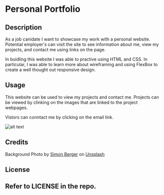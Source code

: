 # Personal Portfolio

## Description

As a job canidate I want to showcase my work with a personal website. Potential employer's can visit the site to see information about me, view my projects, and contact me using links on the page.

In buidling this website I was able to practive using HTML and CSS. In particular, I was able to learn more about wireframing and using FlexBox to create a well thought out responsive design.

## Usage

This website can be used to view my projects and contact me. Projects can be viewed by clinking on the images that are linked to the project webpages.

Vistors can conntact me by clicking on the email link.

![alt text](./assets/portfolio.png)
## Credits

Background Photo by <a href="https://unsplash.com/@8moments?utm_content=creditCopyText&utm_medium=referral&utm_source=unsplash">Simon Berger</a> on <a href="https://unsplash.com/photos/landscape-photography-of-mountains-twukN12EN7c?utm_content=creditCopyText&utm_medium=referral&utm_source=unsplash">Unsplash</a>

## License

Refer to LICENSE in the repo.
---